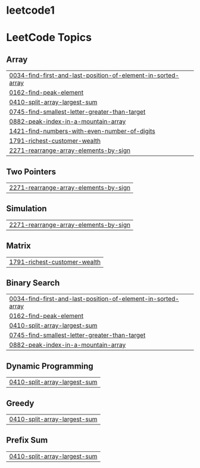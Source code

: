 # leetcode1
<!---LeetCode Topics Start-->
# LeetCode Topics
## Array
|  |
| ------- |
| [0034-find-first-and-last-position-of-element-in-sorted-array](https://github.com/atharvapawar16/leetcode1/tree/master/0034-find-first-and-last-position-of-element-in-sorted-array) |
| [0162-find-peak-element](https://github.com/atharvapawar16/leetcode1/tree/master/0162-find-peak-element) |
| [0410-split-array-largest-sum](https://github.com/atharvapawar16/leetcode1/tree/master/0410-split-array-largest-sum) |
| [0745-find-smallest-letter-greater-than-target](https://github.com/atharvapawar16/leetcode1/tree/master/0745-find-smallest-letter-greater-than-target) |
| [0882-peak-index-in-a-mountain-array](https://github.com/atharvapawar16/leetcode1/tree/master/0882-peak-index-in-a-mountain-array) |
| [1421-find-numbers-with-even-number-of-digits](https://github.com/atharvapawar16/leetcode1/tree/master/1421-find-numbers-with-even-number-of-digits) |
| [1791-richest-customer-wealth](https://github.com/atharvapawar16/leetcode1/tree/master/1791-richest-customer-wealth) |
| [2271-rearrange-array-elements-by-sign](https://github.com/atharvapawar16/leetcode1/tree/master/2271-rearrange-array-elements-by-sign) |
## Two Pointers
|  |
| ------- |
| [2271-rearrange-array-elements-by-sign](https://github.com/atharvapawar16/leetcode1/tree/master/2271-rearrange-array-elements-by-sign) |
## Simulation
|  |
| ------- |
| [2271-rearrange-array-elements-by-sign](https://github.com/atharvapawar16/leetcode1/tree/master/2271-rearrange-array-elements-by-sign) |
## Matrix
|  |
| ------- |
| [1791-richest-customer-wealth](https://github.com/atharvapawar16/leetcode1/tree/master/1791-richest-customer-wealth) |
## Binary Search
|  |
| ------- |
| [0034-find-first-and-last-position-of-element-in-sorted-array](https://github.com/atharvapawar16/leetcode1/tree/master/0034-find-first-and-last-position-of-element-in-sorted-array) |
| [0162-find-peak-element](https://github.com/atharvapawar16/leetcode1/tree/master/0162-find-peak-element) |
| [0410-split-array-largest-sum](https://github.com/atharvapawar16/leetcode1/tree/master/0410-split-array-largest-sum) |
| [0745-find-smallest-letter-greater-than-target](https://github.com/atharvapawar16/leetcode1/tree/master/0745-find-smallest-letter-greater-than-target) |
| [0882-peak-index-in-a-mountain-array](https://github.com/atharvapawar16/leetcode1/tree/master/0882-peak-index-in-a-mountain-array) |
## Dynamic Programming
|  |
| ------- |
| [0410-split-array-largest-sum](https://github.com/atharvapawar16/leetcode1/tree/master/0410-split-array-largest-sum) |
## Greedy
|  |
| ------- |
| [0410-split-array-largest-sum](https://github.com/atharvapawar16/leetcode1/tree/master/0410-split-array-largest-sum) |
## Prefix Sum
|  |
| ------- |
| [0410-split-array-largest-sum](https://github.com/atharvapawar16/leetcode1/tree/master/0410-split-array-largest-sum) |
<!---LeetCode Topics End-->